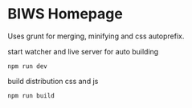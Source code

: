 # BIWS Homepage

Uses grunt for merging, minifying and css autoprefix.

start watcher and live server for auto building
```
npm run dev
```

build distribution css and js
```
npm run build
```